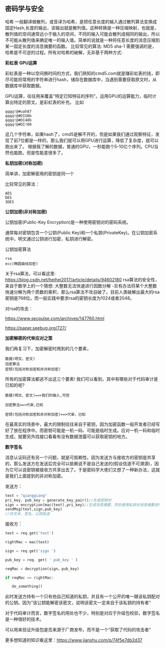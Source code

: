 ## 密码学与安全

哈希
一般翻译做散列，或音译为哈希，是把任意长度的输入通过散列算法变换成固定Hash,长度的输出，该输出就是散列值。这种转换是一种压缩映射，也就是，散列值的空间通常远小于输入的空间，不同的输入可能会散列成相同的输出，所以不可能从散列值来确定唯一的输入值。简单的说就是一种将任意长度的消息压缩到某一固定长度的消息摘要的函数。
比较常见的算法:
MD5
sha-1
需要强调的是，哈希是不可逆的过程。所有对哈希的破解，无非基于两种方式:

**彩虹表**
**GPU运算**

彩虹表是一种以空间换时间的方式，我们熟知的cmd5.com就是赚彩虹表的钱，即尽可能将常用的字符串进行hash，储存在数据库中，当遇到需要获取原文时，从数据库中获取数据。

GPU运算，往往用来覆盖"特定已知特征的序列"。运用GPU的运算能力，临时计算出特定的原文。是彩虹表的补充。
比如

```
qqqq!@#uah87
qqqq!@#DIU8b
qqqq!@#DI48b
qqqq!@#DI!00
```

这几个字符串，如果hash了，cmd5是解不开的，但是如果我们通过观察特征，发现了前7位都是一样的，那么我们就可以用GPU进行运算，降低了复杂度，就可以跑出来了。
根据我了解的数据，普通的GPU，一秒能跑个5-10亿个序列。CPU当然也能跑，但是性能差很多了。

**私钥加密(对称加密)**

简单讲，加密解密用的密钥是同一个

比较常见的算法：

```
AES
DES
3DES
```

**公钥加密(非对称加密)**

公钥加密(Public-Key Encryption)是一种使用密钥对的密码系统。

通常每对密钥包含一个公钥(Public Key)和一个私钥(PrivateKey)。在公钥加密系统中，明文通过公钥进行加密，私钥进行解密。

公钥加密算法

```
rsa
ecc(椭圆曲线加密)
```

关于rsa算法，可以看这里:   https://blog.csdn.net/heihei2017/article/details/94602180
rsa算法的安全性，来自于数学上的一个猜想:
大整数无法快速进行因数分解
-旦有办法将某个大整数快速分解为两个质数的乘积，那么rsa算法不攻自破了。目前人类破解出最大的rsa密钥是768位。而一般实践中要求rsa的密钥长度为1024或者2048。

对rsa的攻击：



https://www.secpulse.com/archives/147760.html

https://paper.seebug.org/727/

**加密解密的代审应对之策**

我们再复习下，加密解密时用到的几个要素，

```
数据(明文、密文)
加密算法
密钥(包括对称加密和非对称加密)
```

所有的加密算法都逃不出这三个要素!
我们可以看到，其中有哪些对于代码审计是已知的呢?

```
数据(明文、密文)==>我们的输入,可控

加密算法==>代审,已知

密钥(包括对称加密和非对称加密)==>代审，已知
```

在最真实的场景中，最大的限制往往来自于密钥，因为加密函数一般开发者已经写好了放在程序中。而密钥可能是一机一码、可能是临时生成。应对一机一码和临时生成，就要另外找接口看看有没有数据泄露可以获取密钥的地方。

**数字签名**

消息认证码还有另一个问题，就是可抵赖性。因为发送方与接收方的密钥是共享的，那么发送方在发送后完全可以抵赖说不是自己发送的(假设信道不可溯源)，因为它可以说密钥被接收方共享出去了。于是密码学大佬们又想了一种新办法，这就是我们上面提到的非对称加密。

发送方：

```php
text = "qiangqiang"
pri_key, pub_key = generate_key_pair()//生成密钥对
sign = encryption(mac(text),pri_key)//生成消息摘要，然后使用私钥对消息摘要进行加密（签名)
sendMsg(text,sign,pub_key)
//将文本、签名、公钥发送
```

接收方：

```php
text = req.get('text')

rightMac = mac(text)

sign = req.get('sign ')

pub_key = req. get( ' pub_key ' )

reqMac = decryption(sign，pub_key)

if reqMac == rightMac:

​	do_something()
```

此时发送方持有一个只有他自己知道的私钥，并且有一个公开的唯一跟该私钥配对的公钥。因为“该公钥能解密该密文，说明该密文一定来自于该私钥的持有者”

对于代码审计而言，数字签名的用处也不少，特别是对应于升级包校验，数字签名是一种很好的技术。

可以用来验证升级包是否来源于厂商发布，而不是一个“获取了代码的攻击者”

更多想知道的知识看这里：https://www.jianshu.com/p/74f5e7db2d37
